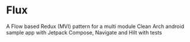 # Flux
A Flow based Redux (MVI) pattern for a multi module Clean Arch android sample app with Jetpack Compose, Navigate and Hilt with tests
